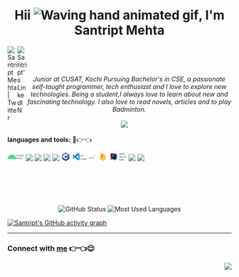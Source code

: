 <h1 align="center">Hii <img src="https://raw.githubusercontent.com/nixin72/nixin72/master/wave.gif" 
         alt="Waving hand animated gif"
         height="45"
         width="45" />, I'm Santript Mehta</h1>
<a href="https://twitter.com/santriptmehta">
  <img align="left" alt="Santript Mehta | Twitter" width="22px" src="https://raw.githubusercontent.com/peterthehan/peterthehan/master/assets/twitter.svg" />
</a>
<a href="https://www.linkedin.com/in/santriptmehta/">
  <img align="left" alt="Santript's LinkedIN" width="22px" src="https://img.icons8.com/fluency/48/000000/linkedin.png" />
         
</a>

<br />
<br />
<br />


<p align="center">
  <em>
    Junior at CUSAT, Kochi Pursuing Bachelor's in CSE, a passionate self-taught programmer, tech enthusiast and I love to explore new technologies. Being a student,I always love to learn about new and fascinating technology. I also love to read novels, articles and to play Badminton. <br>
      <br>
    <img src="https://media.giphy.com/media/L1R1tvI9svkIWwpVYr/giphy.gif" width="440px"> <br>
   
    
  </em>
</p>

**languages and tools:**  🥺👉👈

<code><img height="20" src="https://raw.githubusercontent.com/santriptmehta/santriptmehta/main/assets/Android.png"></code>
<code><img height="20" src="https://raw.githubusercontent.com/santriptmehta/santriptmehta/main/assets/Component%201%20%E2%80%93%201.png"></code>
<code><img height="20" src="https://raw.githubusercontent.com/santriptmehta/santriptmehta/main/assets/Component%2011%20%E2%80%93%201.png"></code>
<code><img height="20" src="https://raw.githubusercontent.com/santriptmehta/santriptmehta/main/assets/Component%202%20%E2%80%93%201.png"></code>
<code><img height="20" src="https://raw.githubusercontent.com/santriptmehta/santriptmehta/main/assets/Component%203%20%E2%80%93%201.png"></code>
<code><img height="20" src="https://raw.githubusercontent.com/github/explore/80688e429a7d4ef2fca1e82350fe8e3517d3494d/topics/cpp/cpp.png"></code>
<code><img height="20" src="https://raw.githubusercontent.com/santriptmehta/santriptmehta/main/assets/vscosw.png"></code>
<code><img height="20" src="https://raw.githubusercontent.com/github/explore/80688e429a7d4ef2fca1e82350fe8e3517d3494d/topics/mysql/mysql.png"></code>
<code><img height="20" src="https://raw.githubusercontent.com/github/explore/80688e429a7d4ef2fca1e82350fe8e3517d3494d/topics/firebase/firebase.png"></code>
<code><img height="20" src="https://raw.githubusercontent.com/santriptmehta/santriptmehta/main/assets/kotlin.png"></code>
<code><img height="20" src="https://raw.githubusercontent.com/santriptmehta/santriptmehta/main/assets/Component%207%20%E2%80%93%201.png"></code>
<code><img height="20" src="https://raw.githubusercontent.com/santriptmehta/santriptmehta/main/assets/Component%206%20%E2%80%93%201.png"></code>





</br>
</br>
</br>
</br>

<p align="center">
<!---<i><b><h2> GitHub Stats...📈  </b></i></h2>--->
<img src="https://github-readme-stats.vercel.app/api?username=santriptmehta&count_private=true&show_icons=true&theme=radical" alt="GitHub Status" width="450px">
<img src = "https://github-readme-stats.vercel.app/api/top-langs/?username=santriptmehta&show_icons=true&layout=compact&theme=radical" alt="Most Used Languages" width="380px">
</p>

[![Santript's GitHub activity graph](https://activity-graph.herokuapp.com/graph?username=santriptmehta&theme=radical)](https://git.io/santriptmehta)
   <br />


<hr>

### Connect with [me](https://www.santriptmehta.xyz/) 👉👈😌
  
<img align="right" src="http://estruyf-github.azurewebsites.net/api/VisitorHit?user=harshita214&repo=harshita214&countColorcountColor&countColor=%237B1E7B"/>
